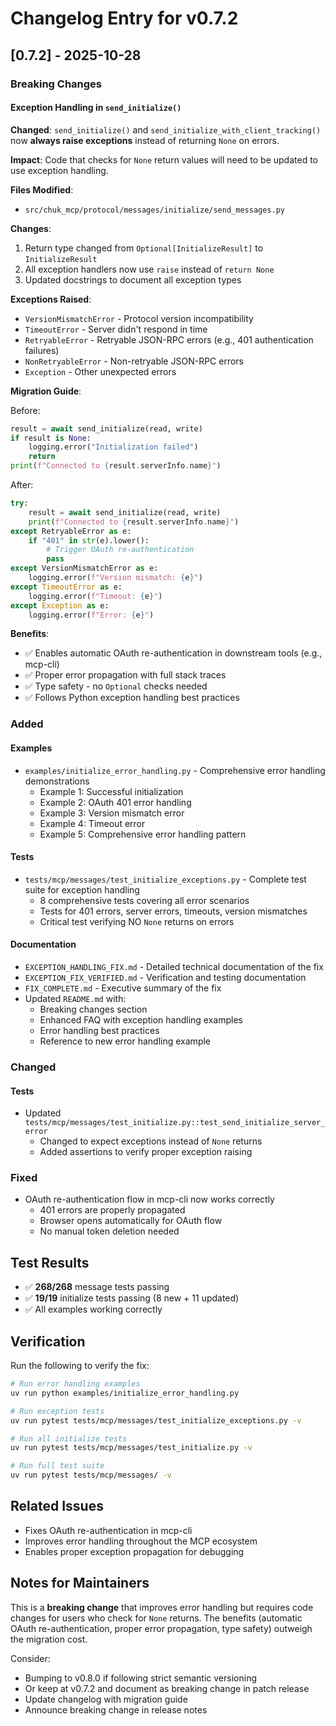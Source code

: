 # Changelog Entry for v0.7.2

## [0.7.2] - 2025-10-28

### Breaking Changes

#### Exception Handling in `send_initialize()`

**Changed**: `send_initialize()` and `send_initialize_with_client_tracking()` now **always raise exceptions** instead of returning `None` on errors.

**Impact**: Code that checks for `None` return values will need to be updated to use exception handling.

**Files Modified**:
- `src/chuk_mcp/protocol/messages/initialize/send_messages.py`

**Changes**:
1. Return type changed from `Optional[InitializeResult]` to `InitializeResult`
2. All exception handlers now use `raise` instead of `return None`
3. Updated docstrings to document all exception types

**Exceptions Raised**:
- `VersionMismatchError` - Protocol version incompatibility
- `TimeoutError` - Server didn't respond in time
- `RetryableError` - Retryable JSON-RPC errors (e.g., 401 authentication failures)
- `NonRetryableError` - Non-retryable JSON-RPC errors
- `Exception` - Other unexpected errors

**Migration Guide**:

Before:
```python
result = await send_initialize(read, write)
if result is None:
    logging.error("Initialization failed")
    return
print(f"Connected to {result.serverInfo.name}")
```

After:
```python
try:
    result = await send_initialize(read, write)
    print(f"Connected to {result.serverInfo.name}")
except RetryableError as e:
    if "401" in str(e).lower():
        # Trigger OAuth re-authentication
        pass
except VersionMismatchError as e:
    logging.error(f"Version mismatch: {e}")
except TimeoutError as e:
    logging.error(f"Timeout: {e}")
except Exception as e:
    logging.error(f"Error: {e}")
```

**Benefits**:
- ✅ Enables automatic OAuth re-authentication in downstream tools (e.g., mcp-cli)
- ✅ Proper error propagation with full stack traces
- ✅ Type safety - no `Optional` checks needed
- ✅ Follows Python exception handling best practices

### Added

#### Examples
- `examples/initialize_error_handling.py` - Comprehensive error handling demonstrations
  - Example 1: Successful initialization
  - Example 2: OAuth 401 error handling
  - Example 3: Version mismatch error
  - Example 4: Timeout error
  - Example 5: Comprehensive error handling pattern

#### Tests
- `tests/mcp/messages/test_initialize_exceptions.py` - Complete test suite for exception handling
  - 8 comprehensive tests covering all error scenarios
  - Tests for 401 errors, server errors, timeouts, version mismatches
  - Critical test verifying NO `None` returns on errors

#### Documentation
- `EXCEPTION_HANDLING_FIX.md` - Detailed technical documentation of the fix
- `EXCEPTION_FIX_VERIFIED.md` - Verification and testing documentation
- `FIX_COMPLETE.md` - Executive summary of the fix
- Updated `README.md` with:
  - Breaking changes section
  - Enhanced FAQ with exception handling examples
  - Error handling best practices
  - Reference to new error handling example

### Changed

#### Tests
- Updated `tests/mcp/messages/test_initialize.py::test_send_initialize_server_error`
  - Changed to expect exceptions instead of `None` returns
  - Added assertions to verify proper exception raising

### Fixed

- OAuth re-authentication flow in mcp-cli now works correctly
  - 401 errors are properly propagated
  - Browser opens automatically for OAuth flow
  - No manual token deletion needed

## Test Results

- ✅ **268/268** message tests passing
- ✅ **19/19** initialize tests passing (8 new + 11 updated)
- ✅ All examples working correctly

## Verification

Run the following to verify the fix:

```bash
# Run error handling examples
uv run python examples/initialize_error_handling.py

# Run exception tests
uv run pytest tests/mcp/messages/test_initialize_exceptions.py -v

# Run all initialize tests
uv run pytest tests/mcp/messages/test_initialize.py -v

# Run full test suite
uv run pytest tests/mcp/messages/ -v
```

## Related Issues

- Fixes OAuth re-authentication in mcp-cli
- Improves error handling throughout the MCP ecosystem
- Enables proper exception propagation for debugging

## Notes for Maintainers

This is a **breaking change** that improves error handling but requires code changes for users who check for `None` returns. The benefits (automatic OAuth re-authentication, proper error propagation, type safety) outweigh the migration cost.

Consider:
- Bumping to v0.8.0 if following strict semantic versioning
- Or keep at v0.7.2 and document as breaking change in patch release
- Update changelog with migration guide
- Announce breaking change in release notes

